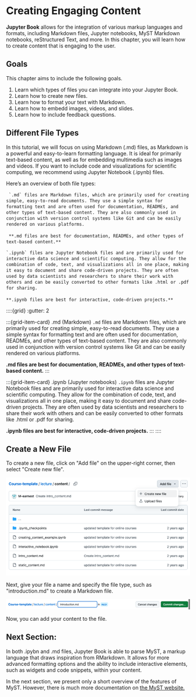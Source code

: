 # Creating Engaging Content 

**Jupyter Book** allows for the integration of various markup languages and formats, including Markdown files, Jupyter notebooks, MyST Markdown notebooks, reStructured Text, and more. In this chapter, you will learn how to create content that is engaging to the user.

## Goals

This chapter aims to include the following goals.

1. Learn which types of files you can integrate into your Jupyter Book.
2. Learn how to create new files.
3. Learn how to format your text with Markdown.
4. Learn how to embedd images, videos, and slides.
5. Learn how to include feedback questions.

## Different File Types 

In this tutorial, we will focus on using Markdown (.md) files, as Markdown is a powerful and easy-to-learn formatting language. It is ideal for primarily text-based content, as well as for embedding multimedia such as images and videos. If you want to include code and visualizations for scientific computing, we recommend using Jupyter Notebook (.ipynb) files.

Here’s an overview of both file types:

````{tab} .md (Markdown)
 `.md` files are Markdown files, which are primarily used for creating simple, easy-to-read documents. They use a simple syntax for formatting text and are often used for documentation, READMEs, and other types of text-based content. They are also commonly used in conjunction with version control systems like Git and can be easily rendered on various platforms.

 **.md files are best for documentation, READMEs, and other types of text-based content.**
````

````{tab} .ipynb
`.ipynb` files are Jupyter Notebook files and are primarily used for interactive data science and scientific computing. They allow for the combination of code, text, and visualizations all in one place, making it easy to document and share code-driven projects. They are often used by data scientists and researchers to share their work with others and can be easily converted to other formats like .html or .pdf for sharing.

**.ipynb files are best for interactive, code-driven projects.**
````



::::{grid}
:gutter: 2

:::{grid-item-card} .md (Markdown)
 `.md` files are Markdown files, which are primarily used for creating simple, easy-to-read documents. They use a simple syntax for formatting text and are often used for documentation, READMEs, and other types of text-based content. They are also commonly used in conjunction with version control systems like Git and can be easily rendered on various platforms.

 **.md files are best for documentation, READMEs, and other types of text-based content.**
 :::

:::{grid-item-card} .ipynb (Jupyter notebooks)
`.ipynb` files are Jupyter Notebook files and are primarily used for interactive data science and scientific computing. They allow for the combination of code, text, and visualizations all in one place, making it easy to document and share code-driven projects. They are often used by data scientists and researchers to share their work with others and can be easily converted to other formats like .html or .pdf for sharing.

**.ipynb files are best for interactive, code-driven projects.**
:::
::::



## Create a New File

To create a new file, click on "Add file" on the upper-right corner, then select "Create new file".

![Image of the "add file" button and the "create new file" option.](../../static/new_file.png)

Next, give your file a name and specify the file type, such as "introduction.md" to create a Markdown file.

![Image of the field where the file name is entered, with "introduction.md" written in it.](../../static/include_type.png)

Now, you can add your content to the file.

## Next Section:

In both .ipybn and .md files, Jupyter Book is able to parse MyST, a markup language that draws inspiration from RMarkdown. It allows for more advanced formatting options and the ability to include interactive elements, such as widgets and code snippets, within your content. 

In the next section, we present only a short overview of the features of MyST. However, there is much more documentation on [the MyST website.](https://myst-parser.readthedocs.io/en/latest/syntax/syntax.html#syntax-core)



